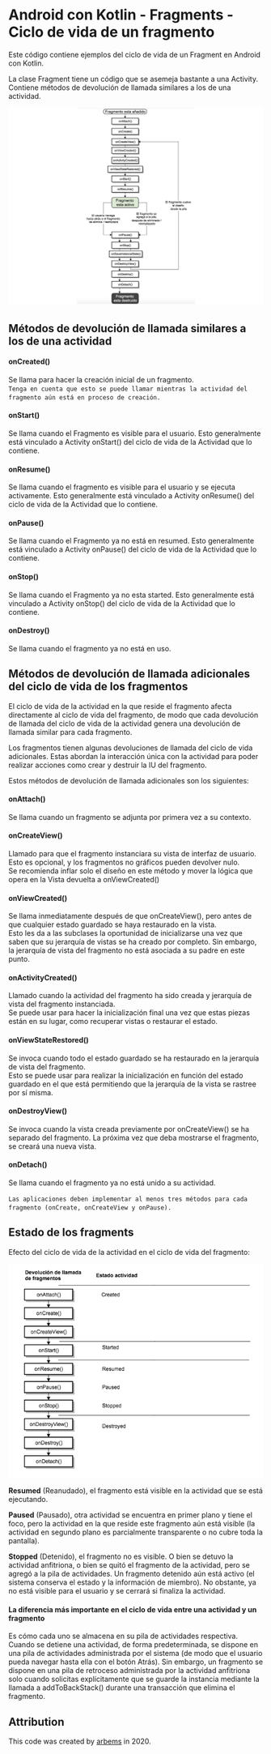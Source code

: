 # Android con Kotlin - Fragments - Ciclo de vida de un fragmento

Este código contiene ejemplos del ciclo de vida de un Fragment en Android con Kotlin.

La clase Fragment tiene un código que se asemeja bastante a una Activity. Contiene métodos de devolución de llamada similares a los de una actividad.

![Lifecycle Fragments](https://github.com/arbems/Android-with-Kotlin-Activity/blob/master/activity-(fragments)/0001.png)

## Métodos de devolución de llamada similares a los de una actividad

#### onCreated()
Se llama para hacer la creación inicial de un fragmento.<br/> 
`Tenga en cuenta que esto se puede llamar mientras la actividad del fragmento aún está en proceso de creación.`

#### onStart()
Se llama cuando el Fragmento es visible para el usuario. Esto generalmente está vinculado a Activity onStart() del ciclo de vida de la Actividad que lo contiene.<br/>

#### onResume()
Se llama cuando el fragmento es visible para el usuario y se ejecuta activamente. Esto generalmente está vinculado a Activity onResume() del ciclo de vida de la Actividad que lo contiene.

#### onPause()
Se llama cuando el Fragmento ya no está en resumed. Esto generalmente está vinculado a Activity onPause() del ciclo de vida de la Actividad que lo contiene.

#### onStop()
Se llama cuando el Fragmento ya no esta started. Esto generalmente está vinculado a Activity onStop() del ciclo de vida de la Actividad que lo contiene.

#### onDestroy()
Se llama cuando el fragmento ya no está en uso.<br/>


## Métodos de devolución de llamada adicionales del ciclo de vida de los fragmentos

El ciclo de vida de la actividad en la que reside el fragmento afecta directamente al ciclo de vida del fragmento, de modo que cada devolución de llamada del ciclo de vida de la actividad genera una devolución de llamada similar para cada fragmento.

Los fragmentos tienen algunas devoluciones de llamada del ciclo de vida adicionales. Estas abordan la interacción única con la actividad para poder realizar acciones como crear y destruir la IU del fragmento. 

Estos métodos de devolución de llamada adicionales son los siguientes:

#### onAttach()
Se llama cuando un fragmento se adjunta por primera vez a su contexto.<br/> 

#### onCreateView()
Llamado para que el fragmento instanciara su vista de interfaz de usuario.<br/>
Esto es opcional, y los fragmentos no gráficos pueden devolver nulo.<br/>
Se recomienda inflar solo el diseño en este método y mover la lógica que opera en la Vista devuelta a onViewCreated()<br/>

#### onViewCreated()
Se llama inmediatamente después de que onCreateView(), pero antes de que cualquier estado guardado se haya restaurado en la vista.<br/> 
Esto les da a las subclases la oportunidad de inicializarse una vez que saben que su jerarquía de vistas se ha creado por completo. Sin embargo, la jerarquía de vista del fragmento no está asociada a su padre en este punto.

#### onActivityCreated()
Llamado cuando la actividad del fragmento ha sido creada y jerarquía de vista del fragmento instanciada.<br/>
Se puede usar para hacer la inicialización final una vez que estas piezas están en su lugar, como recuperar vistas o restaurar el estado.<br/>

#### onViewStateRestored()
Se invoca cuando todo el estado guardado se ha restaurado en la jerarquía de vista del fragmento.<br/>
Esto se puede usar para realizar la inicialización en función del estado guardado en el que está permitiendo que la jerarquía de la vista se rastree por sí misma.<br/>

#### onDestroyView()
Se invoca cuando la vista creada previamente por onCreateView() se ha separado del fragmento. La próxima vez que deba mostrarse el fragmento, se creará una nueva vista. <br/>

#### onDetach()
Se llama cuando el fragmento ya no está unido a su actividad.

`Las aplicaciones deben implementar al menos tres métodos para cada fragmento (onCreate, onCreateView y onPause).`
   
## Estado de los fragments

Efecto del ciclo de vida de la actividad en el ciclo de vida del fragmento:

![Lifecycle Fragments](https://github.com/arbems/Android-with-Kotlin-Activity/blob/master/activity-(fragments)/0002.png)

**Resumed** (Reanudado), el fragmento está visible en la actividad que se está ejecutando.

**Paused** (Pausado), otra actividad se encuentra en primer plano y tiene el foco, pero la actividad en la que reside este fragmento aún está visible (la actividad en segundo plano es parcialmente transparente o no cubre toda la pantalla).

**Stopped** (Detenido), el fragmento no es visible. O bien se detuvo la actividad anfitriona, o bien se quitó el fragmento de la actividad, pero se agregó a la pila de actividades. Un fragmento detenido aún está activo (el sistema conserva el estado y la información de miembro). No obstante, ya no está visible para el usuario y se cerrará si finaliza la actividad.

#### La diferencia más importante en el ciclo de vida entre una actividad y un fragmento

Es cómo cada uno se almacena en su pila de actividades respectiva. Cuando se detiene una actividad, de forma predeterminada, se dispone en una pila de actividades administrada por el sistema (de modo que el usuario pueda navegar hasta ella con el botón Atrás). Sin embargo, un fragmento se dispone en una pila de retroceso administrada por la actividad anfitriona solo cuando solicitas explícitamente que se guarde la instancia mediante la llamada a addToBackStack() durante una transacción que elimina el fragmento.
   

## Attribution

This code was created by [arbems](https://github.com/arbems) in 2020.